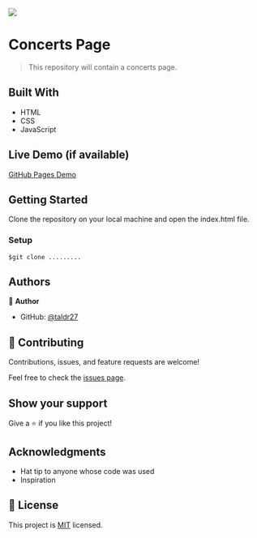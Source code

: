 ![](https://img.shields.io/badge/Microverse-blueviolet)

# Concerts Page

> This repository will contain a concerts page.


## Built With
- HTML
- CSS
- JavaScript
## Live Demo (if available)

[GitHub Pages Demo](https://taldr27.github.io/portfolio-project)


## Getting Started

Clone the repository on your local machine and open the index.html file.

### Setup
```
$git clone .........
```

## Authors

👤 **Author**

- GitHub: [@taldr27](https://github.com/taldr27)


## 🤝 Contributing

Contributions, issues, and feature requests are welcome!

Feel free to check the [issues page](../../issues/).


## Show your support

Give a ⭐️ if you like this project!


## Acknowledgments

- Hat tip to anyone whose code was used
- Inspiration


## 📝 License

This project is [MIT](./LICENSE) licensed.